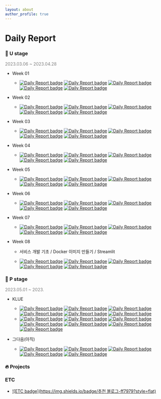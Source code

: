 ```yaml
---
layout: about
author_profile: true
---
```

# Daily Report

### 🌱 U stage
<span style="color:grey">2023.03.06 ~ 2023.04.28</span>
- Week 01
   - [![Daily Report badge](https://img.shields.io/badge/Day%2001-ff7979?style=flat)](https://Forbuds.github.io/Daily_Reports/day_01) [![Daily Report badge](https://img.shields.io/badge/Day%2002-ffb497?style=flat)](https://Forbuds.github.io/Daily_Reports/day_02) [![Daily Report badge](https://img.shields.io/badge/Day%2003-ffe1a0?style=flat)](https://Forbuds.github.io/Daily_Reports/day_03) [![Daily Report badge](https://img.shields.io/badge/Day%2004-d7ff4f?style=flat)](https://Forbuds.github.io/Daily_Reports/day_04) [![Daily Report badge](https://img.shields.io/badge/Day%2005-c2fd8f?style=flat)](https://Forbuds.github.io/Daily_Reports/day_05)
- Week 02
   - [![Daily Report badge](https://img.shields.io/badge/Day%2006-ff7979?style=flat)](https://Forbuds.github.io/Daily_Reports/day_06) [![Daily Report badge](https://img.shields.io/badge/Day%2007-ffb497?style=flat)](https://Forbuds.github.io/Daily_Reports/day_07) [![Daily Report badge](https://img.shields.io/badge/Day%2008-ffe1a0?style=flat)](https://Forbuds.github.io/Daily_Reports/day_08) [![Daily Report badge](https://img.shields.io/badge/Day%2009-d7ff4f?style=flat)](https://Forbuds.github.io/Daily_Reports/day_09) [![Daily Report badge](https://img.shields.io/badge/Day%2010-c2fd8f?style=flat)](https://Forbuds.github.io/Daily_Reports/day_10)
- Week 03
   - [![Daily Report badge](https://img.shields.io/badge/Day%2011-ff7979?style=flat)](https://Forbuds.github.io/Daily_Reports/day_11) [![Daily Report badge](https://img.shields.io/badge/Day%2012-ffb497?style=flat)](https://Forbuds.github.io/Daily_Reports/day_12) [![Daily Report badge](https://img.shields.io/badge/Day%2013-ffe1a0?style=flat)](https://Forbuds.github.io/Daily_Reports/day_13) [![Daily Report badge](https://img.shields.io/badge/Day%2014-d7ff4f?style=flat)](https://Forbuds.github.io/Daily_Reports/day_14) [![Daily Report badge](https://img.shields.io/badge/Day%2015-c2fd8f?style=flat)](https://Forbuds.github.io/Daily_Reports/day_15)  
- Week 04
   - [![Daily Report badge](https://img.shields.io/badge/Day%2016-ff7979?style=flat)](https://Forbuds.github.io/Daily_Reports/day_16) [![Daily Report badge](https://img.shields.io/badge/Day%2017-ffb497?style=flat)](https://Forbuds.github.io/Daily_Reports/day_17) [![Daily Report badge](https://img.shields.io/badge/Day%2018-ffe1a0?style=flat)](https://Forbuds.github.io/Daily_Reports/day_18) [![Daily Report badge](https://img.shields.io/badge/Day%2019-d7ff4f?style=flat)](https://Forbuds.github.io/Daily_Reports/day_19) [![Daily Report badge](https://img.shields.io/badge/Day%2020-c2fd8f?style=flat)](https://Forbuds.github.io/Daily_Reports/day_20)  
- Week 05
   - [![Daily Report badge](https://img.shields.io/badge/Day%2021-ff7979?style=flat)](https://Forbuds.github.io/Daily_Reports/day_21) [![Daily Report badge](https://img.shields.io/badge/Day%2022-ffb497?style=flat)](https://Forbuds.github.io/Daily_Reports/day_22) [![Daily Report badge](https://img.shields.io/badge/Day%2023-ffe1a0?style=flat)](https://Forbuds.github.io/Daily_Reports/day_23) [![Daily Report badge](https://img.shields.io/badge/Day%2024-d7ff4f?style=flat)](https://Forbuds.github.io/Daily_Reports/day_24) [![Daily Report badge](https://img.shields.io/badge/Day%2025-c2fd8f?style=flat)](https://Forbuds.github.io/Daily_Reports/day_25)  
- Week 06
   - [![Daily Report badge](https://img.shields.io/badge/Day%2026-ff7979?style=flat)](https://Forbuds.github.io/Daily_Reports/day_26) [![Daily Report badge](https://img.shields.io/badge/Day%2027-ffb497?style=flat)](https://Forbuds.github.io/Daily_Reports/day_27) [![Daily Report badge](https://img.shields.io/badge/Day%2028-ffe1a0?style=flat)](https://Forbuds.github.io/Daily_Reports/day_28) [![Daily Report badge](https://img.shields.io/badge/Day%2029-d7ff4f?style=flat)](https://Forbuds.github.io/Daily_Reports/day_29) [![Daily Report badge](https://img.shields.io/badge/Day%2030-c2fd8f?style=flat)](https://Forbuds.github.io/Daily_Reports/day_30)  

- Week 07  
   - [![Daily Report badge](https://img.shields.io/badge/Day%2031-ff7979?style=flat)](https://Forbuds.github.io/Daily_Reports/day_31) [![Daily Report badge](https://img.shields.io/badge/Day%2032-ffb497?style=flat)](https://Forbuds.github.io/Daily_Reports/day_32) [![Daily Report badge](https://img.shields.io/badge/Day%2033-ffe1a0?style=flat)](https://Forbuds.github.io/Daily_Reports/day_23) [![Daily Report badge](https://img.shields.io/badge/Day%2034-d7ff4f?style=flat)](https://Forbuds.github.io/Daily_Reports/day_34) [![Daily Report badge](https://img.shields.io/badge/Day%2035-c2fd8f?style=flat)](https://Forbuds.github.io/Daily_Reports/day_35)  
  
- Week 08
  - 서비스 개발 기초 / Docker 이미지 만들기 / Streamlit 
     
   - [![Daily Report badge](https://img.shields.io/badge/Day%2036-ff7979?style=flat)](https://Forbuds.github.io/Daily_Reports/day_36) [![Daily Report badge](https://img.shields.io/badge/Day%2037-ffb497?style=flat)](https://Forbuds.github.io/Daily_Reports/day_37) [![Daily Report badge](https://img.shields.io/badge/Day%2038-ffe1a0?style=flat)](https://Forbuds.github.io/Daily_Reports/day_38) [![Daily Report badge](https://img.shields.io/badge/Day%2039-d7ff4f?style=flat)](https://Forbuds.github.io/Daily_Reports/day_39) [![Daily Report badge](https://img.shields.io/badge/Day%2040-c2fd8f?style=flat)](https://Forbuds.github.io/Daily_Reports/day_40)    
        
### 🌳 P stage  
<span style="color:grey">2023.05.01 ~ 2023.</span>
- KLUE
   - [![Daily Report badge](https://img.shields.io/badge/Day%2001-ffe1a0?style=flat)](https://Forbuds.github.io/Daily_Reports/KLUE_day_01) [![Daily Report badge](https://img.shields.io/badge/Day%2002-ffe1a0?style=flat)](https://Forbuds.github.io/Daily_Reports/KLUE_day_02) [![Daily Report badge](https://img.shields.io/badge/Day%2003-ffe1a0?style=flat)](https://Forbuds.github.io/Daily_Reports/KLUE_day_03) [![Daily Report badge](https://img.shields.io/badge/Day%2004-ffe1a0?style=flat)](https://Forbuds.github.io/Daily_Reports/KLUE_day_04) [![Daily Report badge](https://img.shields.io/badge/Day%2005-ffe1a0?style=flat)](https://Forbuds.github.io/Daily_Reports/KLUE_day_05) [![Daily Report badge](https://img.shields.io/badge/Day%2006-ffe1a0?style=flat)](https://Forbuds.github.io/Daily_Reports/KLUE_day_06) 
   - [![Daily Report badge](https://img.shields.io/badge/Day%2007-ffe1a0?style=flat)](https://Forbuds.github.io/Daily_Reports/KLUE_day_07) [![Daily Report badge](https://img.shields.io/badge/Day%2008-ffe1a0?style=flat)](https://Forbuds.github.io/Daily_Reports/KLUE_day_08) [![Daily Report badge](https://img.shields.io/badge/Day%2009-ffe1a0?style=flat)](https://Forbuds.github.io/Daily_Reports/KLUE_day_09) [![Daily Report badge](https://img.shields.io/badge/Day%2010-ffe1a0?style=flat)](https://Forbuds.github.io/Daily_Reports/KLUE_day_10) [![Daily Report badge](https://img.shields.io/badge/Day%2011-ffe1a0?style=flat)](https://Forbuds.github.io/Daily_Reports/KLUE_day_11) [![Daily Report badge](https://img.shields.io/badge/Day%2012-ffe1a0?style=flat)](https://Forbuds.github.io/Daily_Reports/KLUE_day_12) [![Daily Report badge](https://img.shields.io/badge/Day%2013-ffe1a0?style=flat)](https://Forbuds.github.io/Daily_Reports/KLUE_day_13)  
   
- 그다음(아직)
   - [![Daily Report badge](https://img.shields.io/badge/Day%2021-ffb497?style=flat)](https://Forbuds.github.io/Daily_Reports/day_21) [![Daily Report badge](https://img.shields.io/badge/Day%2022-ffb497?style=flat)](https://Forbuds.github.io/Daily_Reports/day_22) [![Daily Report badge](https://img.shields.io/badge/Day%2023-ffb497?style=flat)](https://Forbuds.github.io/Daily_Reports/day_23) [![Daily Report badge](https://img.shields.io/badge/Day%2024-ffb497?style=flat)](https://Forbuds.github.io/Daily_Reports/day_24) [![Daily Report badge](https://img.shields.io/badge/Day%2025-ffb497?style=flat)](https://Forbuds.github.io/Daily_Reports/day_25)  

### 🔥 Projects

### ETC  
- [![ETC badge](https://img.shields.io/badge/추천 블로그-ff7979?style=flat)](https://Forbuds.github.io/Daily_Reports/recommend_blog)  